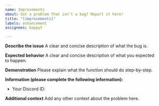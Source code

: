 ```yaml
---
name: Improvements
about: Got a problem that isn't a bug? Report it here!
title: "[improvements]"
labels: enhancement
assignees: boppyt

---
```


**Describe the issue**
A clear and concise description of what the bug is.

**Expected behavior**
A clear and concise description of what you expected to happen.

**Demonstration**
Please explain what the function should do step-by-step.

**Information (please complete the following information):**
 - Your Discord ID:

**Additional context**
Add any other context about the problem here.
